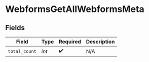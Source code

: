 # WebformsGetAllWebformsMeta


## Fields

| Field              | Type               | Required           | Description        |
| ------------------ | ------------------ | ------------------ | ------------------ |
| `total_count`      | *int*              | :heavy_check_mark: | N/A                |